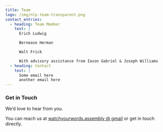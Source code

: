 ```yaml
---
title: Team
logo: /img/nlp-team-transparent.png
contact_entries:
  - heading: Team Member
    text: |
      Erich Ludwig  

      Bernease Herman  

      Walt Frick  

      With advisory assistance from Iason Gabriel & Joseph Williams
  - heading: Contact
    text: |
      Some email here
      another email here
---
```

<h3 class="f4 b lh-title mb2">Get in Touch</h3>

We’d love to hear from you.

You can reach us at [watchyourwords.assembly @ gmail](mailto:watchyourwords.assembly@gmail.com) or get in touch directly.
